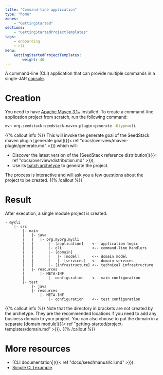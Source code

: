 ```yaml
---
title: "Command-line application"
type: "home"
zones:
    - "GettingStarted"
sections:
    - "GettingStartedProjectTemplates"
tags:
    - onboarding
    - cli
menu:
    GettingStartedProjectTemplates:
        weight: 40
---
```


A command-line (CLI) application that can provide multiple commands in a single-JAR [capsule](http://www.capsule.io).
<!--more-->

# Creation

You need to have [Apache Maven 3.1+](https://maven.apache.org/) installed. 
To create a command-line application project from scratch, run the following command:

```bash
mvn org.seedstack:seedstack-maven-plugin:generate -Dtype=cli
```
    
{{% callout info %}}
This will invoke the generate goal of the SeedStack maven plugin [generate goal]({{< ref "docs/overview/maven-plugin/generate.md" >}}) which will:

* Discover the latest version of the [SeedStack reference distribution]({{< ref "docs/overview/distribution.md" >}}),
* Use its [batch archetype](http://search.maven.org/#search%7Cga%7C1%7Cg%3A%22org.seedstack%22%20a%3A%22cli-archetype%22) to generate the project.

The process is interactive and will ask you a few questions about the project to be created.
{{% /callout %}}

# Result
 
After execution, a single module project is created:

```plain
- mycli
    |- src
        |- main
        |   |- java
        |   |   |- org.myorg.mycli
        |   |       |- [application]    <-- application logic
        |   |       |- cli              <-- command-line handlers
        |   |       |- [domain]
        |   |       |   |- [model]      <-- domain model
        |   |       |   |- [services]   <-- domain services
        |   |       |- [infrastructure] <-- technical infrastructure
        |   |- resources
        |       |- META-INF
        |           |- configuration    <-- main configuration
        |- test
            |- java
            |- resources
                |- META-INF
                    |- configuration    <-- test configuration
```

{{% callout info %}}
Note that the directory in brackets are not created by the archetype. They are the recommended locations if you need
to add any business domain to your project. You can also choose to put the domain in a separate [domain module]({{< ref "getting-started/project-templates/domain.md" >}}).
{{% /callout %}}

# More resources

* [CLI documentation]({{< ref "docs/seed/manual/cli.md" >}}).
* [Simple CLI example](https://github.com/seedstack/samples/tree/master/cli).